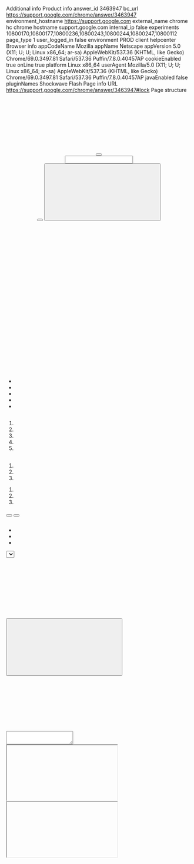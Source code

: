 

Additional info
Product info
answer_id
3463947
bc_url
https://support.google.com/chrome/answer/3463947
environment_hostname
https://support.google.com
external_name
chrome
hc
chrome
hostname
support.google.com
internal_ip
false
experiments
10800170,10800177,10800236,10800243,10800244,10800247,10800112
page_type
1
user_logged_in
false
environment
PROD
client
helpcenter
Browser info
appCodeName
Mozilla
appName
Netscape
appVersion
5.0 (X11; U; U; Linux x86_64; ar-sa) AppleWebKit/537.36 (KHTML, like Gecko) Chrome/69.0.3497.81 Safari/537.36 Puffin/7.8.0.40457AP
cookieEnabled
true
onLine
true
platform
Linux x86_64
userAgent
Mozilla/5.0 (X11; U; U; Linux x86_64; ar-sa) AppleWebKit/537.36 (KHTML, like Gecko) Chrome/69.0.3497.81 Safari/537.36 Puffin/7.8.0.40457AP
javaEnabled
false
pluginNames
Shockwave Flash
Page info
URL
https://support.google.com/chrome/answer/3463947#lock
Page structure
<HTML class="hcfe"> <HEAD> </HEAD> <BODY class="mobile"> <DIV class="content-background"> </DIV> <DIV class="hcfe"> <HEADER> <DIV class="gaiabar material-bar"> <HEADER id="gb" class="gb_ja gb_Oa gb_me gb_ld gb_cc gb_md"> <DIV class="gb_Ed"> <DIV class="gb_7b gb_5b gb_cc"> </DIV> </DIV> <DIV class="gb_kd gb_Ad"> <DIV class="gb_qc gb_wc gb_xc"> <DIV class="gb_Zb"> <svg> <path> </path> </svg> </DIV> <DIV class="gb_Zb gb_2b gb_va"> </DIV> <DIV class="gb_Zb gb_3b gb_va"> </DIV> <DIV class="gb_Sb gb_va"> </DIV> <DIV class="gb_qc gb_va gb_uc gb_vc"> </DIV> </DIV> <DIV class="gb_qc gb_vd gb_je gb_de gb_ge"> <DIV class="gb_Wd gb_Vd"> <DIV id="material-bar-custom-product-name" class="gb_2d gb_1d"> <A> </A> </DIV> </DIV> <DIV class="gb_be"> <FORM id="search-form" class="gb_ne"> <BUTTON class="gb_Te"> </BUTTON> <DIV class="gb_Ze"> <INPUT class="gb_Ie"> </INPUT> </DIV> <BUTTON class="gb_Ue"> </BUTTON> <BUTTON class="gb_Re"> <svg> <path> </path> <path> </path> </svg> </BUTTON> </FORM> </DIV> <DIV class="gb_Xd gb_Vd"> </DIV> </DIV> <DIV class="gb_rc gb_Ia gb_qc"> <DIV class="gb_sc"> <DIV class="gb_ic one-bar-widgets-container"> <DIV id="gbwa" class="gb_w gb_Lc gb_f gb_ef"> <DIV class="gb_df"> <A class="gb_x"> <svg class="gb_pe"> <path> </path> </svg> </A> <DIV class="gb_Ra"> </DIV> <DIV class="gb_Qa"> </DIV> </DIV> </DIV> </DIV> <A class="gb_1 gb_2 gb_Hd gb_jb"> </A> </DIV> <DIV> </DIV> </DIV> </DIV> <DIV class="gb_td gb_Ad"> </DIV> </HEADER> <DIV class="gb_nd"> </DIV> </DIV> <SCRIPT> </SCRIPT> <DIV> <DIV class="gb_id"> </DIV> </DIV> <SCRIPT> </SCRIPT> <DIV class="feedback-dialog material-dialog"> </DIV> <DIV> <DIV class="appbar-container"> <DIV class="appbar"> <DIV class="appbar-internal"> <DIV class="appbar-helpcenter-sections"> <A class="appbar-helpcenter-sections__link appbar-helpcenter-sections--helpcenter appbar-helpcenter-sections--active"> </A> <A class="appbar-helpcenter-sections__link appbar-helpcenter-sections--community"> </A> <A class="appbar-helpcenter-sections__link appbar-helpcenter-sections--announcements"> </A> </DIV> <DIV class="appbar-links"> <SPAN class="appbar-icon appbar-link-container"> <A class="product-icon"> <SPAN> </SPAN> <svg> <path> </path> </svg> </A> </SPAN> </DIV> </DIV> </DIV> </DIV> </DIV> </HEADER> <DIV class="hcfe-content"> <SECTION class="primary-container"> <DIV class="page-width-container"> <DIV class="main-content"> <ARTICLE class="page"> <SECTION class="article-container"> <H1> </H1> <DIV class="cc"> <P> </P> <P> </P> <P> </P> <UL> <LI> </LI> <LI> </LI> <LI> </LI> <LI> </LI> <LI> </LI> </UL> <P> <A> </A> </P> <H2> </H2> <OL> <LI> </LI> <LI> </LI> <LI> <IMG> </IMG> </LI> <LI> <IMG> </IMG> </LI> <LI> <IMG> </IMG> <IMG> </IMG> </LI> </OL> <H2> </H2> <P> </P> <DIV class="zippy-wrapper"> <DIV class="zippy-container"> <A class="zippy index1 goog-zippy-expanded"> </A> </DIV> <DIV class="zippy-overflow"> <DIV class="zippy-content"> <OL> <LI> <IMG> </IMG> </LI> <LI> <STRONG> </STRONG> </LI> <LI> <IMG> </IMG> </LI> </OL> </DIV> </DIV> </DIV> <DIV class="zippy-wrapper"> <DIV class="zippy-container zippy-last"> <A class="zippy index2 goog-zippy-expanded"> </A> </DIV> <DIV class="zippy-overflow"> <DIV class="zippy-content"> <P> </P> <OL> <LI> </LI> <LI> </LI> <LI> <STRONG> </STRONG> </LI> </OL> <P> </P> <P> </P> </DIV> </DIV> </DIV> </DIV> </SECTION> <DIV class="sub-article-container shaded"> <DIV class="article-survey-container"> <DIV class="as"> <DIV class="title"> </DIV> <DIV class="how-improve"> </DIV> <DIV class="button-group"> <BUTTON class="as-button"> </BUTTON> <BUTTON class="as-button"> </BUTTON> </DIV> <FORM> </FORM> </DIV> </DIV> </DIV> </ARTICLE> </DIV> <SCRIPT> </SCRIPT> <DIV class="side-container"> <DIV> </DIV> <DIV class="fixed-sidebar-container"> <DIV class="primary-nav"> <NAV> </NAV> </DIV> <DIV class="promotion-container"> <DIV id="promotion-yt_promo" class="promotion"> <DIV class="promotion-image"> <A> <IMG> </IMG> </A> </DIV> <DIV class="promotion-body"> <A class="promotion-title"> </A> <P class="promotion-text"> <A> </A> </P> </DIV> </DIV> </DIV> </DIV> </DIV> </DIV> </SECTION> <FOOTER> <DIV class="footer-links"> <DIV> <UL> <LI> </LI> <LI> <A> </A> </LI> <LI> <A> </A> </LI> </UL> <FORM class="language-selector"> <SELECT class="language-selector-select"> </SELECT> <DIV class="language-selector-select sc-select"> <SPAN> </SPAN> <svg> <path> </path> </svg> <OL> </OL> </DIV> </FORM> </DIV> <DIV class="footer-links-right-container"> <BUTTON class="dark-mode-toggle"> <svg class="dark-mode-toggle-icon"> <path> </path> <path> </path> </svg> </BUTTON> <A class="user-feedback-link"> <svg class="user-feedback-link__svg-container"> <path> </path> <path> </path> </svg> </A> </DIV> </DIV> </FOOTER> </DIV> </DIV> <TEXTAREA class="csi"> </TEXTAREA> <SCRIPT> </SCRIPT> <SCRIPT> </SCRIPT> <SCRIPT> </SCRIPT> <SCRIPT> </SCRIPT> <SCRIPT> </SCRIPT> <SCRIPT> </SCRIPT> <SCRIPT> </SCRIPT> <SCRIPT> </SCRIPT> <SCRIPT> </SCRIPT> <SCRIPT> </SCRIPT> <SCRIPT> </SCRIPT> <SCRIPT> </SCRIPT> <SCRIPT> </SCRIPT> <SCRIPT> </SCRIPT> <SCRIPT> </SCRIPT> <SCRIPT> </SCRIPT> <SCRIPT> </SCRIPT> <SCRIPT> </SCRIPT> <SCRIPT> </SCRIPT> <SCRIPT> </SCRIPT> <SCRIPT> </SCRIPT> <DIV> </DIV> <SCRIPT> </SCRIPT> <SCRIPT> </SCRIPT> <SCRIPT> </SCRIPT> <SCRIPT> </SCRIPT> <DIV class="navigation-drawer-backdrop"> <DIV class="navigation-drawer"> </DIV> </DIV> <SCRIPT> </SCRIPT> <SCRIPT> </SCRIPT> <SCRIPT> </SCRIPT> <DIV> </DIV> <DIV> </DIV> <SCRIPT> </SCRIPT> <SCRIPT> </SCRIPT> <SCRIPT> </SCRIPT> <DIV class="gstl_50 sbdd_a"> </DIV> <SCRIPT> </SCRIPT> <SCRIPT> </SCRIPT> <SCRIPT> </SCRIPT> <SCRIPT> </SCRIPT> <SCRIPT> </SCRIPT> <SCRIPT> </SCRIPT> <DIV class="material-dialog-backdrop"> </DIV> <DIV class="material-menu-backdrop"> </DIV> <SCRIPT> </SCRIPT> <SCRIPT> </SCRIPT> <SCRIPT> </SCRIPT> <SCRIPT> </SCRIPT> <SCRIPT> </SCRIPT> <SCRIPT> </SCRIPT> <SCRIPT> </SCRIPT> <SCRIPT> </SCRIPT> <SCRIPT> </SCRIPT> <SCRIPT> </SCRIPT> <DIV id="chat-support-roster"> </DIV> <SCRIPT> </SCRIPT> <SCRIPT> </SCRIPT> <SCRIPT> </SCRIPT> <SCRIPT> </SCRIPT> <SCRIPT> </SCRIPT> <SCRIPT> </SCRIPT> <SCRIPT> </SCRIPT> <SCRIPT> </SCRIPT> <SCRIPT> </SCRIPT> <SCRIPT> </SCRIPT> <DIV class="gb_Ne"> </DIV> <DIV class="gb_Pe"> </DIV> <DIV class="gb_Oe"> </DIV> <DIV class="gb_1b"> </DIV> <IFRAME id="apiproxy5421c1048d0204eb5594655b2fc37c99c68136fe0.3728939575"> </IFRAME> <IFRAME id="oauth2relay725277565"> </IFRAME> <SCRIPT> </SCRIPT> </BODY> </HTML>

